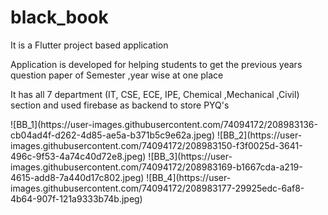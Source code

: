 # black_book

<p> It is a Flutter project based application </p>
<p> Application is developed for helping students to get the previous years question paper of Semester ,year wise at one place </p>
<p> It has all 7 department (IT, CSE, ECE, IPE, Chemical ,Mechanical ,Civil) section and used firebase as backend to store PYQ's </p>
![BB_1](https://user-images.githubusercontent.com/74094172/208983136-cb04ad4f-d262-4d85-ae5a-b371b5c9e62a.jpeg)
![BB_2](https://user-images.githubusercontent.com/74094172/208983150-f3f0025d-3641-496c-9f53-4a74c40d72e8.jpeg)
![BB_3](https://user-images.githubusercontent.com/74094172/208983169-b1667cda-a219-4615-add8-7a440d17c802.jpeg)
![BB_4](https://user-images.githubusercontent.com/74094172/208983177-29925edc-6af8-4b64-907f-121a9333b74b.jpeg)

